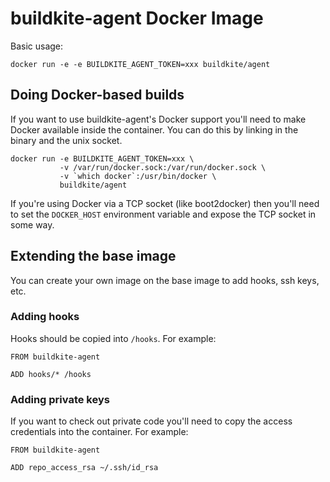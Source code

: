 # buildkite-agent Docker Image

Basic usage:

```
docker run -e -e BUILDKITE_AGENT_TOKEN=xxx buildkite/agent
```

## Doing Docker-based builds

If you want to use buildkite-agent's Docker support you'll need to make Docker available inside the container. You can do this by linking in the binary and the unix socket.

```
docker run -e BUILDKITE_AGENT_TOKEN=xxx \
           -v /var/run/docker.sock:/var/run/docker.sock \
           -v `which docker`:/usr/bin/docker \
           buildkite/agent
```

If you're using Docker via a TCP socket (like boot2docker) then you'll need to set the `DOCKER_HOST` environment variable and expose the TCP socket in some way.

## Extending the base image

You can create your own image on the base image to add hooks, ssh keys, etc.

### Adding hooks

Hooks should be copied into `/hooks`. For example:

```
FROM buildkite-agent

ADD hooks/* /hooks
```

### Adding private keys

If you want to check out private code you'll need to copy the access credentials into the container. For example:

```
FROM buildkite-agent

ADD repo_access_rsa ~/.ssh/id_rsa
```
